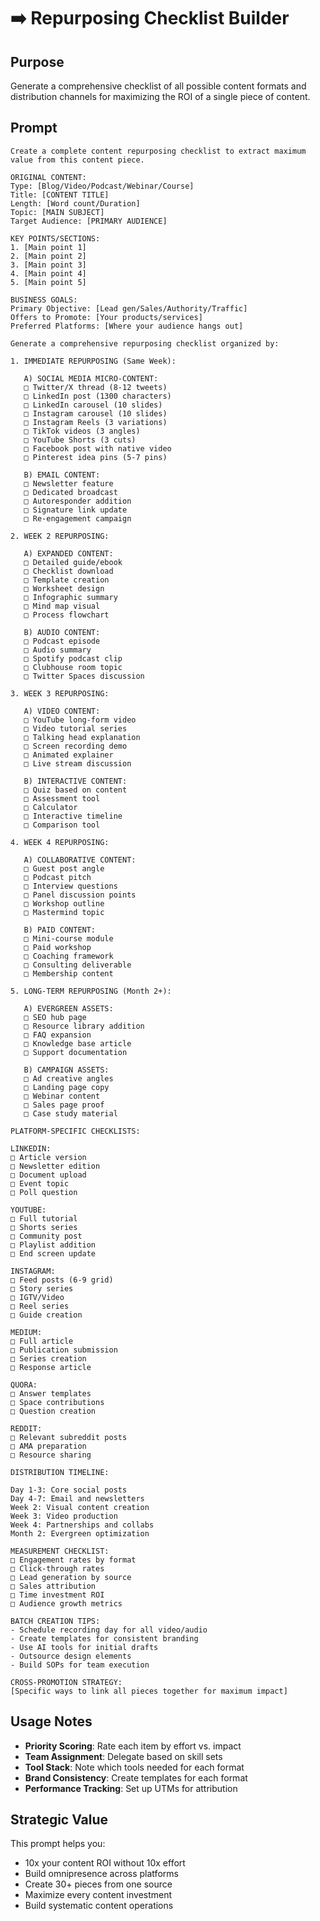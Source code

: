 # ➡️ Repurposing Checklist Builder

## Purpose
Generate a comprehensive checklist of all possible content formats and distribution channels for maximizing the ROI of a single piece of content.

## Prompt

```
Create a complete content repurposing checklist to extract maximum value from this content piece.

ORIGINAL CONTENT:
Type: [Blog/Video/Podcast/Webinar/Course]
Title: [CONTENT TITLE]
Length: [Word count/Duration]
Topic: [MAIN SUBJECT]
Target Audience: [PRIMARY AUDIENCE]

KEY POINTS/SECTIONS:
1. [Main point 1]
2. [Main point 2]
3. [Main point 3]
4. [Main point 4]
5. [Main point 5]

BUSINESS GOALS:
Primary Objective: [Lead gen/Sales/Authority/Traffic]
Offers to Promote: [Your products/services]
Preferred Platforms: [Where your audience hangs out]

Generate a comprehensive repurposing checklist organized by:

1. IMMEDIATE REPURPOSING (Same Week):
   
   A) SOCIAL MEDIA MICRO-CONTENT:
   □ Twitter/X thread (8-12 tweets)
   □ LinkedIn post (1300 characters)
   □ LinkedIn carousel (10 slides)
   □ Instagram carousel (10 slides)
   □ Instagram Reels (3 variations)
   □ TikTok videos (3 angles)
   □ YouTube Shorts (3 cuts)
   □ Facebook post with native video
   □ Pinterest idea pins (5-7 pins)
   
   B) EMAIL CONTENT:
   □ Newsletter feature
   □ Dedicated broadcast
   □ Autoresponder addition
   □ Signature link update
   □ Re-engagement campaign

2. WEEK 2 REPURPOSING:
   
   A) EXPANDED CONTENT:
   □ Detailed guide/ebook
   □ Checklist download
   □ Template creation
   □ Worksheet design
   □ Infographic summary
   □ Mind map visual
   □ Process flowchart
   
   B) AUDIO CONTENT:
   □ Podcast episode
   □ Audio summary
   □ Spotify podcast clip
   □ Clubhouse room topic
   □ Twitter Spaces discussion

3. WEEK 3 REPURPOSING:
   
   A) VIDEO CONTENT:
   □ YouTube long-form video
   □ Video tutorial series
   □ Talking head explanation
   □ Screen recording demo
   □ Animated explainer
   □ Live stream discussion
   
   B) INTERACTIVE CONTENT:
   □ Quiz based on content
   □ Assessment tool
   □ Calculator
   □ Interactive timeline
   □ Comparison tool

4. WEEK 4 REPURPOSING:
   
   A) COLLABORATIVE CONTENT:
   □ Guest post angle
   □ Podcast pitch
   □ Interview questions
   □ Panel discussion points
   □ Workshop outline
   □ Mastermind topic
   
   B) PAID CONTENT:
   □ Mini-course module
   □ Paid workshop
   □ Coaching framework
   □ Consulting deliverable
   □ Membership content

5. LONG-TERM REPURPOSING (Month 2+):
   
   A) EVERGREEN ASSETS:
   □ SEO hub page
   □ Resource library addition
   □ FAQ expansion
   □ Knowledge base article
   □ Support documentation
   
   B) CAMPAIGN ASSETS:
   □ Ad creative angles
   □ Landing page copy
   □ Webinar content
   □ Sales page proof
   □ Case study material

PLATFORM-SPECIFIC CHECKLISTS:

LINKEDIN:
□ Article version
□ Newsletter edition
□ Document upload
□ Event topic
□ Poll question

YOUTUBE:
□ Full tutorial
□ Shorts series
□ Community post
□ Playlist addition
□ End screen update

INSTAGRAM:
□ Feed posts (6-9 grid)
□ Story series
□ IGTV/Video
□ Reel series
□ Guide creation

MEDIUM:
□ Full article
□ Publication submission
□ Series creation
□ Response article

QUORA:
□ Answer templates
□ Space contributions
□ Question creation

REDDIT:
□ Relevant subreddit posts
□ AMA preparation
□ Resource sharing

DISTRIBUTION TIMELINE:

Day 1-3: Core social posts
Day 4-7: Email and newsletters
Week 2: Visual content creation
Week 3: Video production
Week 4: Partnerships and collabs
Month 2: Evergreen optimization

MEASUREMENT CHECKLIST:
□ Engagement rates by format
□ Click-through rates
□ Lead generation by source
□ Sales attribution
□ Time investment ROI
□ Audience growth metrics

BATCH CREATION TIPS:
- Schedule recording day for all video/audio
- Create templates for consistent branding
- Use AI tools for initial drafts
- Outsource design elements
- Build SOPs for team execution

CROSS-PROMOTION STRATEGY:
[Specific ways to link all pieces together for maximum impact]
```

## Usage Notes

- **Priority Scoring**: Rate each item by effort vs. impact
- **Team Assignment**: Delegate based on skill sets
- **Tool Stack**: Note which tools needed for each format
- **Brand Consistency**: Create templates for each format
- **Performance Tracking**: Set up UTMs for attribution

## Strategic Value

This prompt helps you:
- 10x your content ROI without 10x effort
- Build omnipresence across platforms
- Create 30+ pieces from one source
- Maximize every content investment
- Build systematic content operations